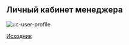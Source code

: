 ## Личный кабинет менеджера

![uc-user-profile](https://plantuml.w1.money/png/bLNTIiCm5BxFKuJTU5KnwsfLnX1y1k-yAREAEETmAmWgw51l5Fov5Vm17w1EYtNQ-WedR-H9ccqnhIlkPZdvVlBbv8mjTtlUNY_OQH7YDNkxUxG2pt1NeLwNRhH8nsjkUvi-RZv1p4zu7oBuWh123mZ5Jz3rcrvNm0_y659-Wc3A-_oOul9RA608uLeRmKYgKro5a40A0td4wWehCO8O4dugXNWmFySwNcj3IdEUaNAi_Y-Qj81Fz1rgiMp3v4QOu26n_1x80sE837ser3L3VIzP8UfYZ719HH9uvnVZuvpfcRCEoe1V-9t0csh5XzBF6_ednGiftZMKcJ_vbIAx1laQ1ggDCRndncFkWi5zHDlNR1H4stzn5ub1lXLtK5UNRuvjYhB65ULYSsMpy2qtJj50K-Kc24tbyzB2js7_cmzuANpvKUEPNPOvX26cY56Py0j-LkvOAtCSwqSA9pTk_SdxvzZp1K_wDeffZhT4aYpw7_rtoH4ZZ6oqg6M9sPyiMLLRw_kk4CpGuibZ1CUErcU3pgpqe4kqNjzgDrl1kjze66XjAkfEGmqfGN2HMa77Eco8mPUelz_ps-i8uaziWZ4JgseOblQahFr6HUbgPDTqOXfO5VNSb4XuUqjnxHpcQ4wskI5owBMJa-lNTSI6dimbP1cP-A_n0m00 "uc-user-profile")

[Исходник](../../src/uc-user-profile.wsd)
